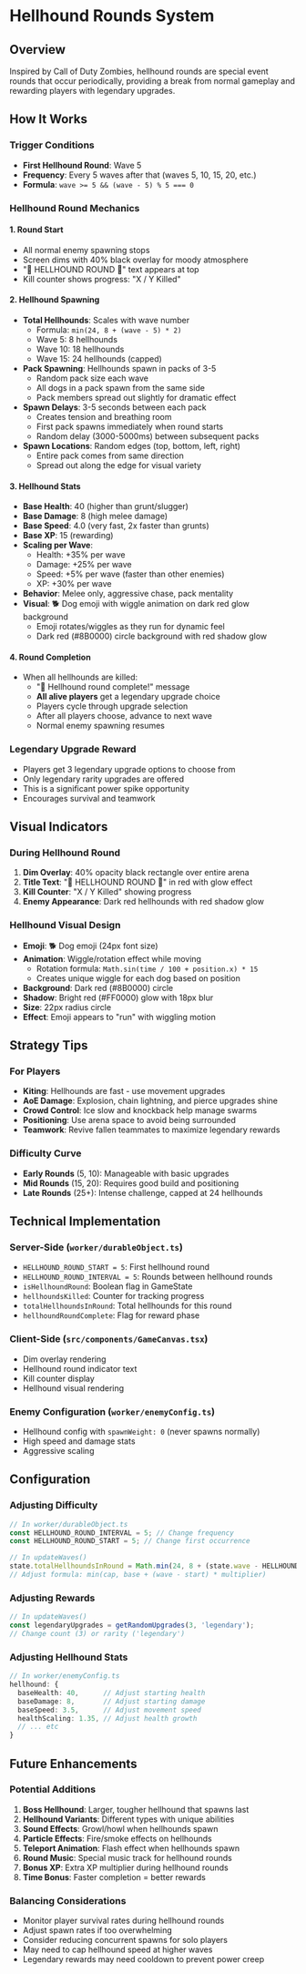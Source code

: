 # Hellhound Rounds System

## Overview
Inspired by Call of Duty Zombies, hellhound rounds are special event rounds that occur periodically, providing a break from normal gameplay and rewarding players with legendary upgrades.

## How It Works

### Trigger Conditions
- **First Hellhound Round**: Wave 5
- **Frequency**: Every 5 waves after that (waves 5, 10, 15, 20, etc.)
- **Formula**: `wave >= 5 && (wave - 5) % 5 === 0`

### Hellhound Round Mechanics

#### 1. Round Start
- All normal enemy spawning stops
- Screen dims with 40% black overlay for moody atmosphere
- "🐺 HELLHOUND ROUND 🐺" text appears at top
- Kill counter shows progress: "X / Y Killed"

#### 2. Hellhound Spawning
- **Total Hellhounds**: Scales with wave number
  - Formula: `min(24, 8 + (wave - 5) * 2)`
  - Wave 5: 8 hellhounds
  - Wave 10: 18 hellhounds
  - Wave 15: 24 hellhounds (capped)
- **Pack Spawning**: Hellhounds spawn in packs of 3-5
  - Random pack size each wave
  - All dogs in a pack spawn from the same side
  - Pack members spread out slightly for dramatic effect
- **Spawn Delays**: 3-5 seconds between each pack
  - Creates tension and breathing room
  - First pack spawns immediately when round starts
  - Random delay (3000-5000ms) between subsequent packs
- **Spawn Locations**: Random edges (top, bottom, left, right)
  - Entire pack comes from same direction
  - Spread out along the edge for visual variety

#### 3. Hellhound Stats
- **Base Health**: 40 (higher than grunt/slugger)
- **Base Damage**: 8 (high melee damage)
- **Base Speed**: 4.0 (very fast, 2x faster than grunts)
- **Base XP**: 15 (rewarding)
- **Scaling per Wave**:
  - Health: +35% per wave
  - Damage: +25% per wave
  - Speed: +5% per wave (faster than other enemies)
  - XP: +30% per wave
- **Behavior**: Melee only, aggressive chase, pack mentality
- **Visual**: 🐕 Dog emoji with wiggle animation on dark red glow background
  - Emoji rotates/wiggles as they run for dynamic feel
  - Dark red (#8B0000) circle background with red shadow glow

#### 4. Round Completion
- When all hellhounds are killed:
  - "🎉 Hellhound round complete!" message
  - **All alive players** get a legendary upgrade choice
  - Players cycle through upgrade selection
  - After all players choose, advance to next wave
  - Normal enemy spawning resumes

### Legendary Upgrade Reward
- Players get 3 legendary upgrade options to choose from
- Only legendary rarity upgrades are offered
- This is a significant power spike opportunity
- Encourages survival and teamwork

## Visual Indicators

### During Hellhound Round
1. **Dim Overlay**: 40% opacity black rectangle over entire arena
2. **Title Text**: "🐺 HELLHOUND ROUND 🐺" in red with glow effect
3. **Kill Counter**: "X / Y Killed" showing progress
4. **Enemy Appearance**: Dark red hellhounds with red shadow glow

### Hellhound Visual Design
- **Emoji**: 🐕 Dog emoji (24px font size)
- **Animation**: Wiggle/rotation effect while moving
  - Rotation formula: `Math.sin(time / 100 + position.x) * 15`
  - Creates unique wiggle for each dog based on position
- **Background**: Dark red (#8B0000) circle
- **Shadow**: Bright red (#FF0000) glow with 18px blur
- **Size**: 22px radius circle
- **Effect**: Emoji appears to "run" with wiggling motion

## Strategy Tips

### For Players
- **Kiting**: Hellhounds are fast - use movement upgrades
- **AoE Damage**: Explosion, chain lightning, and pierce upgrades shine
- **Crowd Control**: Ice slow and knockback help manage swarms
- **Positioning**: Use arena space to avoid being surrounded
- **Teamwork**: Revive fallen teammates to maximize legendary rewards

### Difficulty Curve
- **Early Rounds** (5, 10): Manageable with basic upgrades
- **Mid Rounds** (15, 20): Requires good build and positioning
- **Late Rounds** (25+): Intense challenge, capped at 24 hellhounds

## Technical Implementation

### Server-Side (`worker/durableObject.ts`)
- `HELLHOUND_ROUND_START = 5`: First hellhound round
- `HELLHOUND_ROUND_INTERVAL = 5`: Rounds between hellhound rounds
- `isHellhoundRound`: Boolean flag in GameState
- `hellhoundsKilled`: Counter for tracking progress
- `totalHellhoundsInRound`: Total hellhounds for this round
- `hellhoundRoundComplete`: Flag for reward phase

### Client-Side (`src/components/GameCanvas.tsx`)
- Dim overlay rendering
- Hellhound round indicator text
- Kill counter display
- Hellhound visual rendering

### Enemy Configuration (`worker/enemyConfig.ts`)
- Hellhound config with `spawnWeight: 0` (never spawns normally)
- High speed and damage stats
- Aggressive scaling

## Configuration

### Adjusting Difficulty
```typescript
// In worker/durableObject.ts
const HELLHOUND_ROUND_INTERVAL = 5; // Change frequency
const HELLHOUND_ROUND_START = 5; // Change first occurrence

// In updateWaves()
state.totalHellhoundsInRound = Math.min(24, 8 + (state.wave - HELLHOUND_ROUND_START) * 2);
// Adjust formula: min(cap, base + (wave - start) * multiplier)
```

### Adjusting Rewards
```typescript
// In updateWaves()
const legendaryUpgrades = getRandomUpgrades(3, 'legendary');
// Change count (3) or rarity ('legendary')
```

### Adjusting Hellhound Stats
```typescript
// In worker/enemyConfig.ts
hellhound: {
  baseHealth: 40,      // Adjust starting health
  baseDamage: 8,       // Adjust starting damage
  baseSpeed: 3.5,      // Adjust movement speed
  healthScaling: 1.35, // Adjust health growth
  // ... etc
}
```

## Future Enhancements

### Potential Additions
1. **Boss Hellhound**: Larger, tougher hellhound that spawns last
2. **Hellhound Variants**: Different types with unique abilities
3. **Sound Effects**: Growl/howl when hellhounds spawn
4. **Particle Effects**: Fire/smoke effects on hellhounds
5. **Teleport Animation**: Flash effect when hellhounds spawn
6. **Round Music**: Special music track for hellhound rounds
7. **Bonus XP**: Extra XP multiplier during hellhound rounds
8. **Time Bonus**: Faster completion = better rewards

### Balancing Considerations
- Monitor player survival rates during hellhound rounds
- Adjust spawn rates if too overwhelming
- Consider reducing concurrent spawns for solo players
- May need to cap hellhound speed at higher waves
- Legendary rewards may need cooldown to prevent power creep
